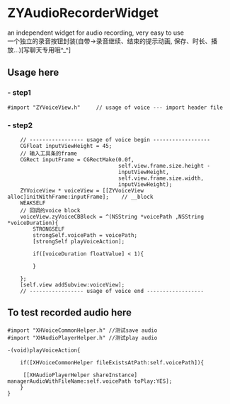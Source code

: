 # ZYAudioRecorderWidget
an independent widget for audio recording, very easy to use</br>
一个独立的录音按钮封装(自带->录音继续、结束的提示动画, 保存、时长、播放...)[写聊天专用哦^_^]
## Usage here
### - step1
```
#import "ZYVoiceView.h"     // usage of voice --- import header file
```
### - step2
```
    // ----------------- usage of voice begin ------------------
    CGFloat inputViewHeight = 45;
    // 输入工具条的frame
    CGRect inputFrame = CGRectMake(0.0f,
                                   self.view.frame.size.height -
                                   inputViewHeight,
                                   self.view.frame.size.width,
                                   inputViewHeight);
    ZYVoiceView * voiceView = [[ZYVoiceView alloc]initWithFrame:inputFrame];    // __block
    WEAKSELF
    // 回调的voice block
    voiceView.zyVoiceCBBlock = ^(NSString *voicePath ,NSString *voiceDuration){
        STRONGSELF
        strongSelf.voicePath = voicePath;
        [strongSelf playVoiceAction];
        
        if([voiceDuration floatValue] < 1){
            
        }
        
    };
    [self.view addSubview:voiceView];
    // ----------------- usage of voice end ------------------

```

## To test recorded audio here
```
#import "XHVoiceCommonHelper.h" //测试save audio
#import "XHAudioPlayerHelper.h" //测试play audio
```
```
-(void)playVoiceAction{
    
    if([XHVoiceCommonHelper fileExistsAtPath:self.voicePath]){
        
     [[XHAudioPlayerHelper shareInstance] managerAudioWithFileName:self.voicePath toPlay:YES];
    }
}
```
